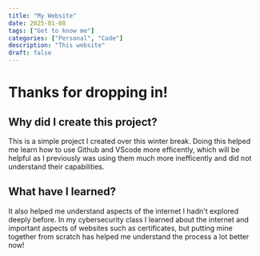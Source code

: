 ```yaml
---
title: "My Website"
date: 2025-01-08
tags: ["Get to know me"]
categories: ["Personal", "Code"]
description: "This website"
draft: false
---
```


# Thanks for dropping in!

## Why did I create this project?

This is a simple project I created over this winter break. Doing this helped me learn how to use Github and VScode more efficently, which will be helpful as I previously was using them much more inefficently and did not understand their capabilities.

## What have I learned?

It also helped me understand aspects of the internet I hadn't explored deeply before. In my cybersecurity class I learned about the internet and important aspects of websites such as certificates, but putting mine together from scratch has helped me understand the process a lot better now!